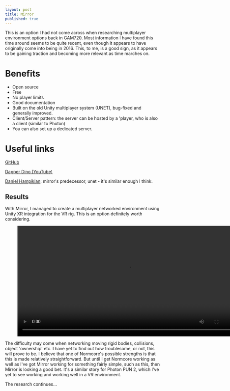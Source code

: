 ```yaml
---
layout: post
title: Mirror
published: true
---
```


This is an option I had not come across when researching multiplayer environment options back in GAM720. Most information I have found this time around seems to be quite recent, even though it appears to have originally come into being in 2016. This, to me, is a good sign, as it appears to be gaining traction and becoming more relevant as time marches on. 

# Benefits
* Open source
* Free
* No player limits
* Good documentation
* Built on the old Unity multiplayer system (UNET), bug-fixed and generally improved.
* Client/Server pattern: the server can be hosted by a 'player, who is also a client (similar to Photon)
* You can also set up a dedicated server.

# Useful links

[GitHub](https://github.com/vis2k/Mirror/releases)


[Dapper Dino (YouTube)](https://www.youtube.com/playlist?list=PLS6sInD7ThM1aUDj8lZrF4b4lpvejB2uB)


[Daniel Hampikian](https://www.youtube.com/watch?v=yRvfLLTkIXM): mirror's predecessor, unet - it's similar enough I think.

## Results

With Mirror, I managed to create a multiplayer networked environment using Unity XR integration for the VR rig. 
This is an option definitely worth considering.

<figure class="video_container">
  <video style="width:720px;" autoplay loop>
    <source src="\media\mirror-networking-1.mp4" type="video/mp4">
    Woops! Your browser does not support the HTML5 video tag.
  </video>
</figure>

The difficulty may come when networking moving rigid bodies, collisions, object 'ownership' etc. I have yet to find out how troublesome, or not, this will prove to be. I believe that one of Normcore's possible strengths is that this is made relatively straightforward. But until I get Normcore working as well as I've got Mirror working for something fairly simple, such as this, then Mirror is looking a good bet. It's a similar story for Photon PUN 2, which I've yet to see working and working well in a VR environment. 

The research continues...
